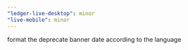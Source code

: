 ```yaml
---
"ledger-live-desktop": minor
"live-mobile": minor
---
```


format the deprecate banner date according to the language

